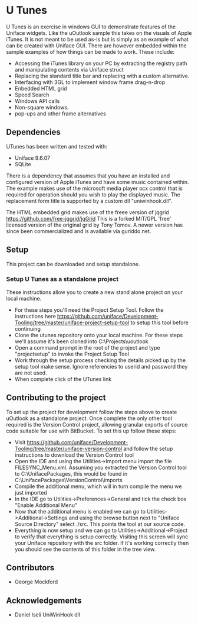 # U Tunes #

U Tunes is an exercise in windows GUI to demonstrate features of the Uniface widgets. Like the uOutlook sample this takes on the visuals of Apple iTunes.
It is not meant to be used as-is but is simply as an example of what can be created with Uniface GUI.
There are however embedded within the sample examples of how things can be made to work. These include:

 * Accessing the iTunes library on your PC by extracting the registry path and manipulating contents via Uniface struct
 * Replacing the standard title bar and replacing with a custom alternative.
 * Interfacing with 3GL to implement window frame drag-n-drop
 * Enbedded HTML grid
 * Speed Search
 * Windows API calls
 * Non-square windows.
 * pop-ups and other frame alternatives

## Dependencies ##

UTunes has been written and tested with:

 * Uniface 9.6.07
 * SQLite
 
 There is a dependency that assumes that you have an installed and configured version of Apple iTunes and have some music contained within.
 The example makes use of the microsoft media player ocx control that is required for operation should you wish to play the displayed music.
 The replacement form title is supported by a custom dll "uniwinhook.dll".

The HTML embedded grid makes use of the freee version of jqgrid  https://github.com/free-jqgrid/jqGrid
This is a forked MIT/GPL 'free' licensed version of the original grid by Tony Tomov. A newer version has since been commercialized and is available via guriddo.net.

## Setup ##

This project can be downloaded and setup standalone.

### Setup U Tunes as a standalone project ###
These instructions allow you to create a new stand alone project on your local machine.

 * For these steps you'll need the Project Setup Tool. Follow the instructions here https://github.com/uniface/Development-Tooling/tree/master/uniface-project-setup-tool to setup this tool before continuing
 * Clone the utunes repository onto your local machine. For these steps we'll assume it's been cloned into C:\Projects\uoutlook
 * Open a command prompt in the root of the project and type "projectsetup" to invoke the Project Setup Tool
 * Work through the setup process checking the details picked up by the setup tool make sense. Ignore referencies to userid and password they are not used.
 * When complete click of the UTunes link
 
## Contributing to the project ##

To set up the project for development follow the steps above to create uOutlook as a standalone project. Once complete the only other tool required is the Version Control project, allowing granular exports of source code suitable for use with BitBucket. To set this up follow these steps:

 * Visit https://github.com/uniface/Development-Tooling/tree/master/uniface-version-control and follow the setup instructions to download the Version Control tool
 * Open the IDE and using the Utilities->Import menu import the file FILESYNC_Menu.xml. Assuming you extracted the Version Control tool to C:\\UnifacePackages, this would be found in C:\\UnifacePackages\\VersionControl\\imports
 * Compile the additional menu, which will in turn compile the menu we just imported
 * In the IDE go to Utilities->Preferences->General and tick the check box "Enable Additional Menu"
 * Now that the additional menu is enabled we can go to Utilities->Additional->Settings and using the browse button next to "Uniface Source Directory" select ./src. This points the tool at our source code.
 * Everything is now setup and we can go to Utilities->Additional->Project to verify that everything is setup correctly. Visiting this screen will sync your Uniface repository with the src folder. If it's working correctly then you should see the contents of this folder in the tree view.

## Contributors ##

* George Mockford

## Acknowledgements ##
* Daniel Iseli  UniWinHook  dll
